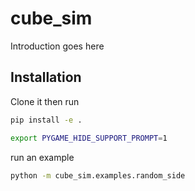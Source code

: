 # cube_sim
Introduction goes here

## Installation
Clone it
then run
```bash
pip install -e .
```

```bash
export PYGAME_HIDE_SUPPORT_PROMPT=1
```
run an example
```bash
python -m cube_sim.examples.random_side
```

